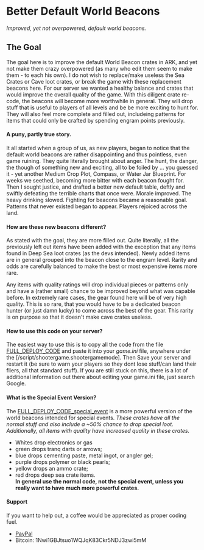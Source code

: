 # Better Default World Beacons  

_Improved, yet not overpowered, default world beacons._  

## The Goal  
The goal here is to improve the default World Beacon crates in ARK, and yet not make them crazy overpowered (as many who edit them seem to make them - to each his own). I do not wish to replace/make useless the Sea Crates or Cave loot crates, or break the game with these replacement beacons here. For our server we wanted a healthy balance and crates that would improve the overall quality of the game. With this diligent crate re-code, the beacons will become more worthwhile in general. They will drop stuff that is useful to players of all levels and be be more exciting to hunt for. They will also feel more complete and filled out, includeing patterns for items that could only be crafted by spending engram points previously.  

#### A puny, partly true story.
It all started when a group of us, as new players, began to notice that the default world beacons are rather disappointing and thus pointless, even game ruining. They quite literally brought about anger. The hunt, the danger, the though of something new and exciting, all to be foiled by ... you guessed it - yet another Medium Crop Plot, Compass, or Water Jar Blueprint. For weeks we seethed, becoming more bitter with each beacon fought for. Then I sought justice, and drafted a better new default table, deftly and swiftly defeating the terrible charts that once were. Morale improved. The heavy drinking slowed. Fighting for beacons became a reasonable goal. Patterns that never existed began to appear. Players rejoiced across the land.

#### How are these new beacons different? 
As stated with the goal, they are more filled out. Quite literally, all the previously left out items have been added with the exception that any items found in Deep Sea loot crates (as the devs intended). Newly added items are in general grouped into the beacon close to the engram level. Rarity and odds are carefully balanced to make the best or most expensive items more rare.   

Any items with quality ratings will drop individual pieces or patterns only and have a (rather small) chance to be improved beyond what was capable before. In extremely rare cases, the gear found here will be of very high quality. This is so rare, that you would have to be a dedicated beacon hunter (or just damn lucky) to come across the best of the gear. This rarity is on purpose so that it doesn't make cave crates useless. 

#### How to use this code on your server?  
The easiest way to use this is to copy all the code from the file [FULL_DEPLOY_CODE](FULL_DEPLOY_CODE) and paste it into your *game.ini* file, anywhere under the [/script/shootergame.shootergamemode]. Then Save your server and restart it (be sure to warn your players so they dont lose stuff/can land their fliers, all that standard stuff). If you are still stuck on this, there is a lot of additional information out there about editing your game.ini file, just search Google.  

#### What is the Special Event Version?  
The [FULL_DEPLOY_CODE_special_event](EpicCrateDayEvent/FULL_DEPLOY_CODE_special_event) is a more powerful version of the world beacons intended for special events. *These crates have all the normal stuff and also include a ~50% chance to drop special loot. Additionally, all items with quality have increased quality in these crates.*  
* Whites drop electronics or gas
* green drops tranq darts or arrows; 
* blue drops cementing paste, metal ingot, or angler gel; 
* purple drops polymer or black pearls; 
* yellow drops an ammo crate; 
* red drops deep sea crate items.  
**In general use the normal code, not the special event, unless you really want to have much more powerful crates.**

#### Support
  
If you want to help out, a coffee would be appreciated as proper coding fuel.  
* [PayPal](paypal.me/mattearly)  
* Bitcoin: 1Nwi1GBJtsuo1WQJqK83Ckr5NDJ3zwi5mM  
